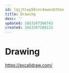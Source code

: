 ```yaml
---
id: lqjjhlwp58cnc4ewwsbtheo
title: Drawing
desc: ''
updated: 1653387306743
created: 1653387286133
---
```


# Drawing

https://excalidraw.com/
